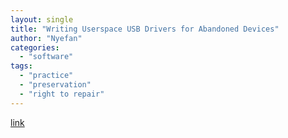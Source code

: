 ```yaml
---
layout: single
title: "Writing Userspace USB Drivers for Abandoned Devices"
author: "Nyefan"
categories:
  - "software"
tags:
  - "practice"
  - "preservation"
  - "right to repair"
---
```

[link](https://peteris.rocks/blog/htop/)